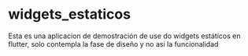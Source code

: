 # widgets_estaticos
Esta es una aplicacion de demostración de use do widgets estáticos en flutter, solo contempla la fase de diseño y no asi la funcionalidad
